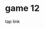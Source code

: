 <h1>game 12</h1>
<a href="https://raffneptune-game12.vercel.app" style="color: black; text-decoration: none;">tap link</a>
